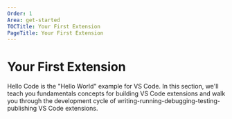 ```yaml
---
Order: 1
Area: get-started
TOCTitle: Your First Extension
PageTitle: Your First Extension
---
```


# Your First Extension

Hello Code is the "Hello World" example for VS Code. In this section, we'll teach you fundamentals concepts for building VS Code extensions and walk you through the development cycle of writing-running-debugging-testing-publishing VS Code extensions.